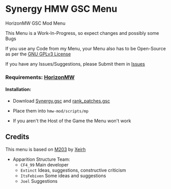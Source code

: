 # Synergy HMW GSC Menu

HorizonMW GSC Mod Menu

This Menu is a Work-In-Progress, so expect changes and possibly some Bugs

If you use any Code from my Menu, your Menu also has to be Open-Source as per the [GNU GPLv3 License](https://github.com/SyndiShanX/Synergy-HMW-GSC-Menu/blob/main/LICENSE.md)

If you have any Issues/Suggestions, please Submit them in [Issues](https://github.com/SyndiShanX/Synergy-HMW-GSC-Menu/issues)


### Requirements: [HorizonMW](https://horizonmw.org/)

#### Installation:
* Download [Synergy.gsc](https://syndishanx.github.io/Synergy-HMW-GSC-Menu/Synergy.gsc) and [rank_patches.gsc](https://syndishanx.github.io/Synergy-HMW-GSC-Menu/rank_patches.gsc)

* Place them into `hmw-mod/scripts/mp`

* If you aren't the Host of the Game the Menu won't work

## Credits

This menu is based on [M203](https://github.com/Xeirh/M203) by [Xeirh](https://github.com/Xeirh)

- Apparition Structure Team:
  * `CF4_99` Main developer
  * `Extinct` Ideas, suggestions, constructive criticism
  * `ItsFebiven` Some ideas and suggestions
  * `Joel` Suggestions
	